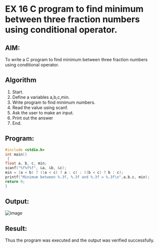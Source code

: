 # EX 16 C program to find minimum between three fraction numbers using conditional operator.
## AIM:
To write a C program to find minimum between three fraction numbers using conditional operator.

## Algorithm
1. Start.
2. Define a variables a,b,c,min.
3. Write program to find minimum numbers.
4. Read the value using scanf.
5. Ask the user to make an input.
6. Print out the answer
7. End.

## Program:
```c
#include <stdio.h>
int main()
 {
float a, b, c, min;
scanf("%f%f%f", &a, &b, &c);
min = (a < b) ? ((a < c) ? a : c) : ((b < c) ? b : c);
printf("Minimum between %.3f, %.3f and %.3f = %.3f\n",a,b,c, min);
return 0;
}
```

## Output:

![image](https://github.com/user-attachments/assets/28173a07-4518-4200-91f5-9f2984b6d991)


## Result:
Thus the program was executed and the output was verified successfully.
